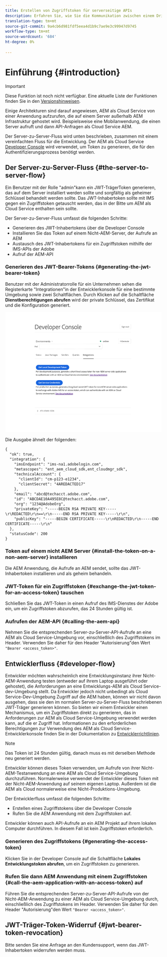 ```yaml
---
title: Erstellen von Zugriffstoken für serverseitige APIs
description: Erfahren Sie, wie Sie die Kommunikation zwischen einem Drittanbieter-Server und AEM als Cloud Service durch Generieren eines sicheren JWT-Tokens erleichtern.
translation-type: tm+mt
source-git-commit: 9a4cb6d981fdf5eea4d1b9c7ae9e3c99947d9745
workflow-type: tm+mt
source-wordcount: '684'
ht-degree: 0%

---
```



# Einführung {#introduction}

>[!IMPORTANT]
>
>Diese Funktion ist noch nicht verfügbar. Eine aktuelle Liste der Funktionen finden Sie in den [Versionshinweisen](/help/release-notes/release-notes-cloud/release-notes-current.md).

Einige Architekturen sind darauf angewiesen, AEM als Cloud Service von einer Anwendung aufzurufen, die auf einem Server außerhalb AEM Infrastruktur gehostet wird. Beispielsweise eine Mobilanwendung, die einen Server aufruft und dann API-Anfragen als Cloud Service AEM.

Der Server-zu-Server-Fluss wird unten beschrieben, zusammen mit einem vereinfachten Fluss für die Entwicklung. Der AEM als Cloud Service [Developer Console](development-guidelines.md#crxde-lite-and-developer-console) wird verwendet, um Token zu generieren, die für den Authentifizierungsprozess benötigt werden.

## Der Server-zu-Server-Fluss {#the-server-to-server-flow}

Ein Benutzer mit der Rolle &quot;admin&quot;kann ein JWT-TrägerToken generieren, das auf dem Server installiert werden sollte und sorgfältig als geheimer Schlüssel behandelt werden sollte. Das JWT-Inhabertoken sollte mit IMS gegen ein Zugriffstoken getauscht werden, das in der Bitte um AEM als Cloud Service enthalten sein sollte.

Der Server-zu-Server-Fluss umfasst die folgenden Schritte:

* Generieren des JWT-Inhabertokens über die Developer Console
* Installieren Sie das Token auf einem Nicht-AEM-Server, der Aufrufe an AEM
* Austausch des JWT-Inhabertokens für ein Zugriffstoken mithilfe der IMS-APIs der Adobe
* Aufruf der AEM-API

### Generieren des JWT-Bearer-Tokens {#generating-the-jwt-bearer-token}

Benutzer mit der Administratorrolle für ein Unternehmen sehen die Registerkarte &quot;Integrationen&quot;in der Entwicklerkonsole für eine bestimmte Umgebung sowie zwei Schaltflächen. Durch Klicken auf die Schaltfläche **Dienstberechtigungen abrufen** wird der private Schlüssel, das Zertifikat und die Konfiguration generiert.

![JWT-Erzeugung](assets/JWTtoken3.png)

Die Ausgabe ähnelt der folgenden:

```
{
  "ok": true,
  "integration": {
    "imsEndpoint": "ims-na1.adobelogin.com",
    "metascopes": "ent_aem_cloud_sdk,ent_cloudmgr_sdk",
    "technicalAccount": {
      "clientId": "cm-p123-e1234",
      "clientSecret": "4AREDACTED17"
    },
    "email": "abcd@techacct.adobe.com",
    "id": "ABCDAE10A495E8C@techacct.adobe.com",
    "org": "1234@AdobeOrg",
    "privateKey": "-----BEGIN RSA PRIVATE KEY-----\r\REDACTED\r\n==\r\n-----END RSA PRIVATE KEY-----\r\n",
    "publicKey": "-----BEGIN CERTIFICATE-----\r\nREDACTED\r\n-----END CERTIFICATE-----\r\n"
  },
  "statusCode": 200
}
```

### Token auf einem nicht AEM Server {#install-the-token-on-a-non-aem-server} installieren

Die AEM Anwendung, die Aufrufe an AEM sendet, sollte das JWT-Inhabertoken installieren und als geheim behandeln.

### JWT-Token für ein Zugriffstoken {#exchange-the-jwt-token-for-an-access-token} tauschen

Schließen Sie das JWT-Token in einen Aufruf des IMS-Dienstes der Adobe ein, um ein Zugriffstoken abzurufen, das 24 Stunden gültig ist.

### Aufrufen der AEM-API {#calling-the-aem-api}

Nehmen Sie die entsprechenden Server-zu-Server-API-Aufrufe an eine AEM als Cloud Service-Umgebung vor, einschließlich des Zugriffstokens im Header. Verwenden Sie daher für den Header &quot;Autorisierung&quot;den Wert `"Bearer <access_token>"`.

<!-- ### Code Samples {#code-samples}

https://git.corp.adobe.com/boston/skyline-api-client-lib (internal note: URL will change to public git repo before we publish) contains client libraries written in node.js that will exchange the JSON outputted by the developer console for an access token. -->

## Entwicklerfluss {#developer-flow}

Entwickler möchten wahrscheinlich eine Entwicklungsinstanz ihrer Nicht-AEM-Anwendung testen (entweder auf ihrem Laptop ausgeführt oder gehostet), die Anforderungen an eine Entwicklungs-AEM als Cloud Service-dev-Umgebung stellt. Da Entwickler jedoch nicht unbedingt als Cloud Service-Dev-Umgebung Zugriff auf die AEM haben, können wir nicht davon ausgehen, dass sie den im normalen Server-zu-Server-Fluss beschriebenen JWT-Träger generieren können. So bieten wir einem Entwickler einen Mechanismus, um ein Zugriffstoken direkt zu generieren, das in Anforderungen zur AEM als Cloud Service-Umgebung verwendet werden kann, auf die er Zugriff hat. Informationen zu den erforderlichen Berechtigungen zur Verwendung des AEM als Cloud Service-Entwicklerkonsole finden Sie in der Dokumentation zu [Entwicklerrichtlinien](/help/implementing/developing/introduction/development-guidelines.md).

>[!NOTE]
>
>Das Token ist 24 Stunden gültig, danach muss es mit derselben Methode neu generiert werden.

Entwickler können dieses Token verwenden, um Aufrufe von ihrer Nicht-AEM-Testanwendung an eine AEM als Cloud Service-Umgebung durchzuführen. Normalerweise verwendet der Entwickler dieses Token mit der Nicht-AEM-Anwendung auf seinem eigenen Laptop. Außerdem ist die AEM als Cloud normalerweise eine Nicht-Produktions-Umgebung.

Der Entwicklerfluss umfasst die folgenden Schritte:

* Erstellen eines Zugriffstokens über die Developer Console
* Rufen Sie die AEM Anwendung mit dem Zugriffstoken auf.

Entwickler können auch API-Aufrufe an ein AEM Projekt auf ihrem lokalen Computer durchführen. In diesem Fall ist kein Zugriffstoken erforderlich.

### Generieren des Zugriffstokens {#generating-the-access-token}

Klicken Sie in der Developer Console auf die Schaltfläche **Lokales Entwicklungstoken abrufen**, um ein Zugriffstoken zu generieren.

### Rufen Sie dann AEM Anwendung mit einem Zugriffstoken {#call-the-aem-application-with-an-access-token} auf

Führen Sie die entsprechenden Server-zu-Server-API-Aufrufe von der Nicht-AEM-Anwendung zu einer AEM als Cloud Service-Umgebung durch, einschließlich des Zugriffstokens im Header. Verwenden Sie daher für den Header &quot;Autorisierung&quot;den Wert `"Bearer <access_token>"`.

## JWT-Träger-Token-Widerruf {#jwt-bearer-token-revocation}

Bitte senden Sie eine Anfrage an den Kundensupport, wenn das JWT-Inhabertoken widerrufen werden muss.